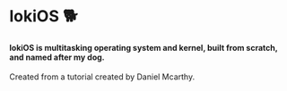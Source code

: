 # lokiOS &#128021;

#### lokiOS is multitasking operating system and kernel, built from scratch, and named after my dog.

Created from a tutorial created by Daniel Mcarthy.
